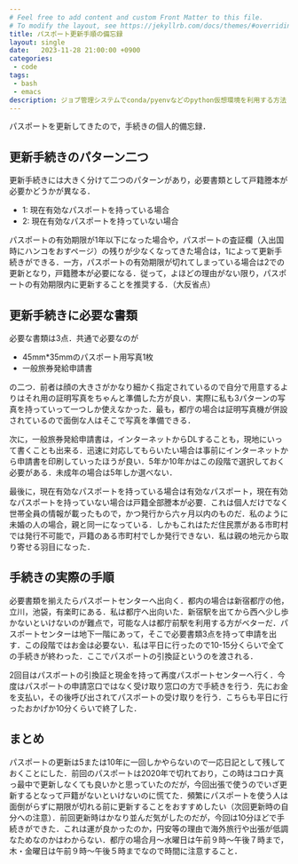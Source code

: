 ```yaml
---
# Feel free to add content and custom Front Matter to this file.
# To modify the layout, see https://jekyllrb.com/docs/themes/#overriding-theme-defaults
title: パスポート更新手順の備忘録
layout: single
date:   2023-11-28 21:00:00 +0900
categories: 
 - code
tags:
 - bash
 - emacs
description: ジョブ管理システムでconda/pyenvなどのpython仮想環境を利用する方法
---
```


パスポートを更新してきたので，手続きの個人的備忘録．


## 更新手続きのパターン二つ

更新手続きには大きく分けて二つのパターンがあり，必要書類として戸籍謄本が必要かどうかが異なる．

- 1: 現在有効なパスポートを持っている場合
- 2: 現在有効なパスポートを持っていない場合

パスポートの有効期限が1年以下になった場合や，パスポートの査証欄（入出国時にハンコをおすページ）の残りが少なくなってきた場合は，1によって更新手続きができる．一方，パスポートの有効期限が切れてしまっている場合は2での更新となり，戸籍謄本が必要になる．従って，よほどの理由がない限り，パスポートの有効期限内に更新することを推奨する．（大反省点）


## 更新手続きに必要な書類

必要な書類は3点．共通で必要なのが

- 45mm*35mmのパスポート用写真1枚
- 一般旅券発給申請書

の二つ．前者は顔の大きさがかなり細かく指定されているので自分で用意するよりはそれ用の証明写真をちゃんと準備した方が良い．実際に私も3パターンの写真を持っていって一つしか使えなかった．最も，都庁の場合は証明写真機が併設されているので面倒な人はそこで写真を準備できる．

次に，一般旅券発給申請書は，インターネットからDLすることも，現地にいって書くことも出来る．迅速に対応してもらいたい場合は事前にインターネットから申請書を印刷していったほうが良い．5年か10年かはこの段階で選択しておく必要がある．未成年の場合は5年しか選べない．

最後に，現在有効なパスポートを持っている場合は有効なパスポート，現在有効なパスポートを持っていない場合は戸籍全部謄本が必要．これは個人だけでなく世帯全員の情報が載ったもので，かつ発行から六ヶ月以内のものだ．私のように未婚の人の場合，親と同一になっている．しかもこれはただ住民票がある市町村では発行不可能で，戸籍のある市町村でしか発行できない．私は親の地元から取り寄せる羽目になった．


## 手続きの実際の手順

必要書類を揃えたらパスポートセンターへ出向く．都内の場合は新宿都庁の他，立川，池袋，有楽町にある．私は都庁へ出向いた．新宿駅を出てから西へ少し歩かないといけないのが難点で，可能な人は都庁前駅を利用する方がベターだ．パスポートセンターは地下一階にあって，そこで必要書類3点を持って申請を出す．この段階ではお金は必要ない．私は平日に行ったので10-15分くらいで全ての手続きが終わった．ここでパスポートの引換証というのを渡される．

2回目はパスポートの引換証と現金を持って再度パスポートセンターへ行く．今度はパスポートの申請窓口ではなく受け取り窓口の方で手続きを行う．先にお金を支払い，その後呼び出されてパスポートの受け取りを行う．こちらも平日に行ったおかげか10分くらいで終了した．

## まとめ

パスポートの更新は5または10年に一回しかやらないので一応日記として残しておくことにした．前回のパスポートは2020年で切れており，この時はコロナ真っ最中で更新しなくても良いかと思っていたのだが，今回出張で使うのでいざ更新するとなって戸籍がないといけないのに慌てた．頻繁にパスポートを使う人は面倒がらずに期限が切れる前に更新することをおすすめしたい（次回更新時の自分への注意）．前回更新時はかなり並んだ気がしたのだが，今回は10分ほどで手続きができた．これは運が良かったのか，円安等の理由で海外旅行や出張が低調なためなのかはわからない．都庁の場合月～水曜日は午前９時～午後７時まで，木・金曜日は午前９時～午後５時までなので時間に注意すること．

## 

